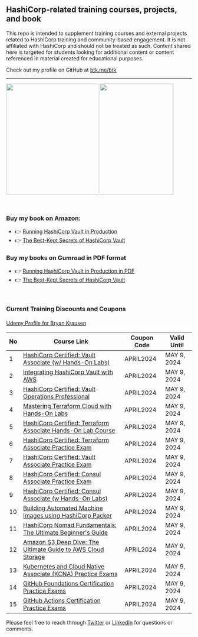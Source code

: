 ## HashiCorp-related training courses, projects, and book

This repo is intended to supplement training courses and external projects related to HashiCorp training and community-based engagement. It is not affiliated with HashiCorp and should not be treated as such. Content shared here is targeted for students looking for additional content or content referenced in material created for educational purposes.

Check out my profile on GitHub at [btk.me/btk](btk.me/btk)

*********************************************************************************

<a href="https://amzn.to/2UeUjAI"> <img align="center" alt="" src="https://images-na.ssl-images-amazon.com/images/I/41SXDY4t6-L._SX404_BO1,204,203,200_.jpg" width="250" height="300" /></a>
<a href="https://amzn.to/3HAw4pF"> <img align="center" alt="" src="https://m.media-amazon.com/images/I/41MY0+EHAbL._SX331_BO1,204,203,200_.jpg" width="200" height="300" /></a>

<br>

### **Buy my book on Amazon:**
- 👉 [Running HashiCorp Vault in Production](https://amzn.to/2UeUjAI)
- 👉 [The Best-Kept Secrets of HashiCorp Vault](https://amzn.to/3HAw4pF)

### **Buy my books on Gumroad in PDF format**
- 👉 [Running HashiCorp Vault in Production in PDF](https://gum.co/vaultbook/)
- 👉 [The Best-Kept Secrets of HashiCorp Vault](https://btkrausen.gumroad.com/l/secretsofvault)
<br>
 
### Current Training Discounts and Coupons

####

[Udemy Profile for Bryan Krausen](https://www.udemy.com/user/bryan-krausen/ "Udemy Profile")

| No  | Course Link | Coupon Code | Valid Until |
| --- | ----------- | ----------- | ----------- |
| 1 | [HashiCorp Certified: Vault Associate (w/ Hands-On Labs)](https://btk.me/v) | APRIL2024 | MAY 9, 2024 |
| 2 | [Integrating HashiCorp Vault with AWS](https://btk.me/vaws) | APRIL2024 | MAY 9, 2024 |
| 3 | [HashiCorp Certified: Vault Operations Professional](https://btk.me/vp) | APRIL2024 | MAY 9, 2024 |
| 4 | [Mastering Terraform Cloud with Hands-On Labs](https://btk.me/tfc) | APRIL2024 | MAY 9, 2024 |
| 5 | [HashiCorp Certified: Terraform Associate Hands-On Lab Course](https://btk.me/tfhol) | APRIL2024 | MAY 9, 2024 |
| 6 | [HashiCorp Certified: Terraform Associate Practice Exam](https://btk.me/tf) | APRIL2024 | MAY 9, 2024 |
| 7 | [HashiCorp Certified: Vault Associate Practice Exam](https://btk.me/vpe) | APRIL2024 | MAY 9, 2024 |
| 8 | [HashiCorp Certified: Consul Associate Practice Exam](https://btk.me/cpe) | APRIL2024 | MAY 9, 2024 |
| 9 | [HashiCorp Certified: Consul Associate (w Hands-On Labs)](https://btk.me/c) | APRIL2024 | MAY 9, 2024 |
| 10 | [Building Automated Machine Images using HashiCorp Packer](https://btk.me/p) | APRIL2024 | MAY 9, 2024 |
| 11 | [HashiCorp Nomad Fundamentals: The Ultimate Beginner's Guide](https://btk.me/n) | APRIL2024 | MAY 9, 2024 |
| 12 | [Amazon S3 Deep Dive: The Ultimate Guide to AWS Cloud Storage](https://btk.me/s3) | APRIL2024 | MAY 9, 2024 |
| 13 | [Kubernetes and Cloud Native Associate (KCNA) Practice Exams](https://btk.me/kcna) | APRIL2024 | MAY 9, 2024 |
| 14 | [GitHub Foundations Certification Practice Exams](https://btk.me/ghp) | APRIL2024 | MAY 9, 2024 |
| 15 | [GitHub Actions Certification Practice Exams](https://btk.me/gha) | APRIL2024 | MAY 9, 2024 |

Please feel free to reach through [Twitter](https://twitter.com/btkrausen) or [LinkedIn](https://www.linkedin.com/in/bryan-krausen-5ab8794/) for questions or comments.

